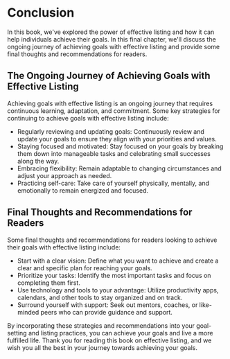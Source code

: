 # Conclusion

In this book, we've explored the power of effective listing and how it can help individuals achieve their goals. In this final chapter, we'll discuss the ongoing journey of achieving goals with effective listing and provide some final thoughts and recommendations for readers.

The Ongoing Journey of Achieving Goals with Effective Listing
-------------------------------------------------------------

Achieving goals with effective listing is an ongoing journey that requires continuous learning, adaptation, and commitment. Some key strategies for continuing to achieve goals with effective listing include:

* Regularly reviewing and updating goals: Continuously review and update your goals to ensure they align with your priorities and values.
* Staying focused and motivated: Stay focused on your goals by breaking them down into manageable tasks and celebrating small successes along the way.
* Embracing flexibility: Remain adaptable to changing circumstances and adjust your approach as needed.
* Practicing self-care: Take care of yourself physically, mentally, and emotionally to remain energized and focused.

Final Thoughts and Recommendations for Readers
----------------------------------------------

Some final thoughts and recommendations for readers looking to achieve their goals with effective listing include:

* Start with a clear vision: Define what you want to achieve and create a clear and specific plan for reaching your goals.
* Prioritize your tasks: Identify the most important tasks and focus on completing them first.
* Use technology and tools to your advantage: Utilize productivity apps, calendars, and other tools to stay organized and on track.
* Surround yourself with support: Seek out mentors, coaches, or like-minded peers who can provide guidance and support.

By incorporating these strategies and recommendations into your goal-setting and listing practices, you can achieve your goals and live a more fulfilled life. Thank you for reading this book on effective listing, and we wish you all the best in your journey towards achieving your goals.